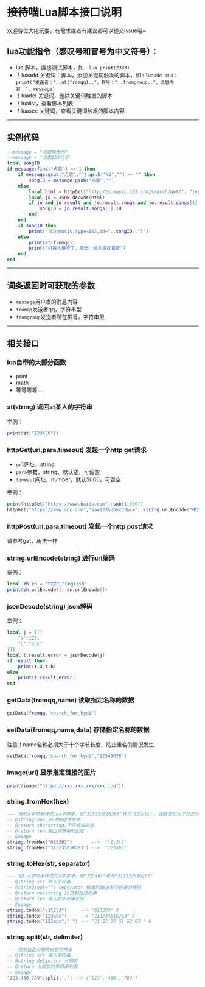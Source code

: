 # 接待喵Lua脚本接口说明

欢迎各位大佬玩耍，有需求或者有建议都可以提交issue哦~

## lua功能指令（感叹号和冒号为中文符号）：

- lua 脚本，直接测试脚本，如：`lua print(2333)`
- ！luaadd 关键词：脚本，添加关键词触发的脚本，如`！luaadd 测试：print("发送者："..at(fromqq).."，群号："..fromgroup.."，消息内容："..message)`
- ！luadel 关键词，删除关键词触发的脚本
- ！lualist，查看脚本列表
- ！luasee 关键词，查看关键词触发的脚本内容

---

## 实例代码

```lua
--message = "点歌种太阳"
--message = "点歌123456"
local songID
if message:find("点歌") == 1 then
    if message:gsub("点歌",""):gsub("%d","") == "" then
        songID = message:gsub("点歌","")
    else
        local html = httpGet("http://s.music.163.com/search/get/", "type=1&s="..message:gsub("点歌",""):urlEncode())
        local jo = JSON:decode(html)
        if jo and jo.result and jo.result.songs and jo.result.songs[1] then
            songID = jo.result.songs[1].id
        end
    end
    if songID then
        print("[CQ:music,type=163,id="..songID.."]")
    else
        print(at(fromqq))
        print("机器人爆炸了，原因：根本没这首歌")
    end
end
```

---

## 词条返回时可获取的参数

- `message`用户发的消息内容
- `fromqq`发送者qq，字符串型
- `fromgroup`发送者所在群号，字符串型

---

## 相关接口

### lua自带的大部分函数

- print
- math
- 等等等等...

### at(string) 返回at某人的字符串

举例：

```lua
print(at("123456"))
```

### httpGet(url,para,timeout) 发起一个http get请求

- `url`网址，string
- `para`参数，string，默认空，可留空
- `timeout`网址，number，默认5000，可留空

举例：

```lua
print(httpGet("https://www.baidu.com"):sub(1,300))
httpGet("https://www.abc.com","aa=123&bb=233&c="..string.urlEncode("中文参数"))
```

### httpPost(url,para,timeout) 发起一个http post请求

请参考get，用法一样

### string.urlEncode(string) 进行url编码

举例：

```lua
local zh,en = "中文","English"
print(zh:urlEncode(), en:urlEncode())
```

### jsonDecode(string) json解码

举例：

```lua
local j = [[{
    "a":123,
    "b":"ccc"
}]]
local t,result,error = jsonDecode(j)
if result then
    print(t.a,t.b)
else
    print(t,result,error)
end
```

### getData(fromqq,name) 读取指定名称的数据

```lua
getData(fromqq,"search_for_kydi")
```

### setData(fromqq,name,data) 存储指定名称的数据

注意！name名称必须大于十个字节长度，防止重名的情况发生

```lua
setData(fromqq,"search_for_kydi","12345678")
```

### image(url) 显示指定链接的图片

```lua
print(image("https://xxx.xxx.xxx/xxx.jpg"))
```

### string.fromHex(hex)

```lua
--- 将HEX字符串转成Lua字符串，如"313233616263"转为"123abc", 函数里加入了过滤分隔符，可以过滤掉大部分分隔符（可参见正则表达式中\s和\p的范围）。
-- @string hex,16进制组成的串
-- @return charstring,字符组成的串
-- @return len,输出字符串的长度
-- @usage
string.fromHex("010203")       -->  "\1\2\3"
string.fromHex("313233616263") -->  "123abc"
```

### string.toHex(str, separator)

```lua
--- 将Lua字符串转成HEX字符串，如"123abc"转为"313233616263"
-- @string str 输入字符串
-- @string[opt=""] separator 输出的16进制字符串分隔符
-- @return hexstring 16进制组成的串
-- @return len 输入的字符串长度
-- @usage
string.toHex("\1\2\3")     --> "010203" 3
string.toHex("123abc")     --> "313233616263" 6
string.toHex("123abc"," ") --> "31 32 33 61 62 63 " 6
```

### string.split(str, delimiter)

```lua
--- 按照指定分隔符分割字符串
-- @string str 输入字符串
-- @string delimiter 分隔符
-- @return 分割后的字符串列表
-- @usage
"123,456,789":split(',') --> {'123','456','789'}
```
